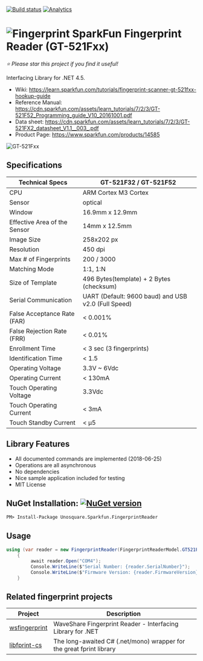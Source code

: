 ﻿[![Build status](https://ci.appveyor.com/api/projects/status/61tiduyk2eo8g7r9/branch/master?svg=true)](https://ci.appveyor.com/project/geoperez/sparkfunfingerprint/branch/master)
[![Analytics](https://ga-beacon.appspot.com/UA-8535255-2/unosquare/wsfingerprint/)](https://github.com/igrigorik/ga-beacon)

# ![Fingerprint](https://github.com/unosquare/sparkfunfingerprint/raw/master/logos/sffp-logo-32.png "Unosquare fingerprint") SparkFun Fingerprint Reader (GT-521Fxx)

*:star: Please star this project if you find it useful!*

Interfacing Library for .NET 4.5.

* Wiki: https://learn.sparkfun.com/tutorials/fingerprint-scanner-gt-521fxx-hookup-guide
* Reference Manual: https://cdn.sparkfun.com/assets/learn_tutorials/7/2/3/GT-521F52_Programming_guide_V10_20161001.pdf
* Data sheet: https://cdn.sparkfun.com/assets/learn_tutorials/7/2/3/GT-521FX2_datasheet_V1.1__003_.pdf
* Product Page: https://www.sparkfun.com/products/14585

![GT-521Fxx](https://github.com/unosquare/sparkfunfingerprint/raw/master/logos/sffp-image.jpg "GT-521Fxx")

## Specifications

| Technical Specs              | GT-521F32 / GT-521F52                               |
| ---------------------------- | --------------------------------------------------- |
| CPU                          | ARM Cortex M3 Cortex                                |
| Sensor                       | optical                                             |
| Window                       | 16.9mm x 12.9mm                                     |
| Effective Area of the Sensor | 14mm x 12.5mm                                       | 
| Image Size                   | 258x202 px                                          |
| Resolution                   | 450 dpi                                             |
| Max # of Fingerprints        | 200 / 3000				                             |
| Matching Mode                | 1:1, 1:N                                            |
| Size of Template             | 496 Bytes(template) + 2 Bytes (checksum)            |
| Serial Communication         | UART (Default: 9600 baud) and USB v2.0 (Full Speed) |
| False Acceptance Rate (FAR)  | < 0.001%                                            |
| False Rejection Rate (FRR)   | < 0.01%                                             |
| Enrollment Time              | < 3 sec (3 fingerprints)                            |
| Identification Time          | < 1.5                                               |
| Operating Voltage            | 3.3V ~ 6Vdc                                         |
| Operating Current            | < 130mA                                             |
| Touch Operating Voltage      | 3.3Vdc                                              |
| Touch Operating Current      | < 3mA                                               |
| Touch Standby Current        | < μ5                                                |

## Library Features
* All documented commands are implemented (2018-06-25)
* Operations are all asynchronous
* No dependencies
* Nice sample application included for testing
* MIT License

## NuGet Installation: [![NuGet version](https://badge.fury.io/nu/Unosquare.Sparkfun.FingerprintReader.svg)](https://badge.fury.io/nu/Unosquare.Sparkfun.FingerprintReader)

```
PM> Install-Package Unosquare.Sparkfun.FingerprintReader
```

## Usage

```csharp
using (var reader = new FingerprintReader(FingerprintReaderModel.GT521F52))
    {
         await reader.Open("COM4");
         Console.WriteLine($"Serial Number: {reader.SerialNumber}");
         Console.WriteLine($"Firmware Version: {reader.FirmwareVersion}");
    }
```

## Related fingerprint projects

| Project | Description |
|--------| ---|
|[wsfingerprint](https://github.com/unosquare/wsfingerprint)|WaveShare Fingerprint Reader - Interfacing Library for .NET |
|[libfprint-cs](https://github.com/unosquare/libfprint-cs)|The long-awaited C# (.net/mono) wrapper for the great fprint library|
